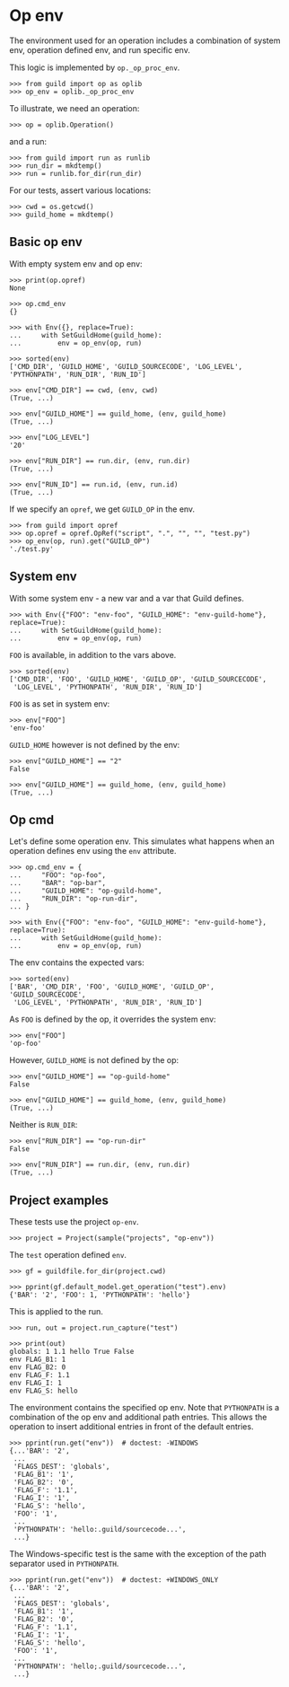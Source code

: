 # Op env

The environment used for an operation includes a combination of system
env, operation defined env, and run specific env.

This logic is implemented by `op._op_proc_env`.

    >>> from guild import op as oplib
    >>> op_env = oplib._op_proc_env

To illustrate, we need an operation:

    >>> op = oplib.Operation()

and a run:

    >>> from guild import run as runlib
    >>> run_dir = mkdtemp()
    >>> run = runlib.for_dir(run_dir)

For our tests, assert various locations:

    >>> cwd = os.getcwd()
    >>> guild_home = mkdtemp()

## Basic op env

With empty system env and op env:

    >>> print(op.opref)
    None

    >>> op.cmd_env
    {}

    >>> with Env({}, replace=True):
    ...     with SetGuildHome(guild_home):
    ...         env = op_env(op, run)

    >>> sorted(env)
    ['CMD_DIR', 'GUILD_HOME', 'GUILD_SOURCECODE', 'LOG_LEVEL', 'PYTHONPATH', 'RUN_DIR', 'RUN_ID']

    >>> env["CMD_DIR"] == cwd, (env, cwd)
    (True, ...)

    >>> env["GUILD_HOME"] == guild_home, (env, guild_home)
    (True, ...)

    >>> env["LOG_LEVEL"]
    '20'

    >>> env["RUN_DIR"] == run.dir, (env, run.dir)
    (True, ...)

    >>> env["RUN_ID"] == run.id, (env, run.id)
    (True, ...)

If we specify an `opref`, we get `GUILD_OP` in the env.

    >>> from guild import opref
    >>> op.opref = opref.OpRef("script", ".", "", "", "test.py")
    >>> op_env(op, run).get("GUILD_OP")
    './test.py'

## System env

With some system env - a new var and a var that Guild defines.

    >>> with Env({"FOO": "env-foo", "GUILD_HOME": "env-guild-home"}, replace=True):
    ...     with SetGuildHome(guild_home):
    ...         env = op_env(op, run)

`FOO` is available, in addition to the vars above.

    >>> sorted(env)
    ['CMD_DIR', 'FOO', 'GUILD_HOME', 'GUILD_OP', 'GUILD_SOURCECODE',
     'LOG_LEVEL', 'PYTHONPATH', 'RUN_DIR', 'RUN_ID']

`FOO` is as set in system env:

    >>> env["FOO"]
    'env-foo'

`GUILD_HOME` however is not defined by the env:

    >>> env["GUILD_HOME"] == "2"
    False

    >>> env["GUILD_HOME"] == guild_home, (env, guild_home)
    (True, ...)

## Op cmd

Let's define some operation env. This simulates what happens when an
operation defines env using the `env` attribute.

    >>> op.cmd_env = {
    ...     "FOO": "op-foo",
    ...     "BAR": "op-bar",
    ...     "GUILD_HOME": "op-guild-home",
    ...     "RUN_DIR": "op-run-dir",
    ... }

    >>> with Env({"FOO": "env-foo", "GUILD_HOME": "env-guild-home"}, replace=True):
    ...     with SetGuildHome(guild_home):
    ...         env = op_env(op, run)

The env contains the expected vars:

    >>> sorted(env)
    ['BAR', 'CMD_DIR', 'FOO', 'GUILD_HOME', 'GUILD_OP', 'GUILD_SOURCECODE',
     'LOG_LEVEL', 'PYTHONPATH', 'RUN_DIR', 'RUN_ID']

As `FOO` is defined by the op, it overrides the system env:

    >>> env["FOO"]
    'op-foo'

However, `GUILD_HOME` is not defined by the op:

    >>> env["GUILD_HOME"] == "op-guild-home"
    False

    >>> env["GUILD_HOME"] == guild_home, (env, guild_home)
    (True, ...)

Neither is `RUN_DIR`:

    >>> env["RUN_DIR"] == "op-run-dir"
    False

    >>> env["RUN_DIR"] == run.dir, (env, run.dir)
    (True, ...)

## Project examples

These tests use the project `op-env`.

    >>> project = Project(sample("projects", "op-env"))

The `test` operation defined `env`.

    >>> gf = guildfile.for_dir(project.cwd)

    >>> pprint(gf.default_model.get_operation("test").env)
    {'BAR': '2', 'FOO': 1, 'PYTHONPATH': 'hello'}

This is applied to the run.

    >>> run, out = project.run_capture("test")

    >>> print(out)
    globals: 1 1.1 hello True False
    env FLAG_B1: 1
    env FLAG_B2: 0
    env FLAG_F: 1.1
    env FLAG_I: 1
    env FLAG_S: hello

The environment contains the specified op env. Note that `PYTHONPATH`
is a combination of the op env and additional path entries. This
allows the operation to insert additional entries in front of the
default entries.

    >>> pprint(run.get("env"))  # doctest: -WINDOWS
    {...'BAR': '2',
     ...
     'FLAGS_DEST': 'globals',
     'FLAG_B1': '1',
     'FLAG_B2': '0',
     'FLAG_F': '1.1',
     'FLAG_I': '1',
     'FLAG_S': 'hello',
     'FOO': '1',
     ...
     'PYTHONPATH': 'hello:.guild/sourcecode...',
     ...}

The Windows-specific test is the same with the exception of the path
separator used in `PYTHONPATH`.

    >>> pprint(run.get("env"))  # doctest: +WINDOWS_ONLY
    {...'BAR': '2',
     ...
     'FLAGS_DEST': 'globals',
     'FLAG_B1': '1',
     'FLAG_B2': '0',
     'FLAG_F': '1.1',
     'FLAG_I': '1',
     'FLAG_S': 'hello',
     'FOO': '1',
     ...
     'PYTHONPATH': 'hello;.guild/sourcecode...',
     ...}
